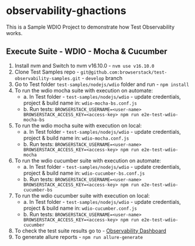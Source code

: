 # observability-ghactions
This is a Sample WDIO Project to demonstrate how Test Observability works.

## Execute Suite - WDIO - Mocha & Cucumber
1. Install nvm and Switch to nvm v16.10.0 - ```nvm use v16.10.0```
2. Clone Test Samples repo - ```git@github.com:browserstack/test-observability-samples.git``` - ```develop``` branch
3. Go to Test folder ```test-samples/nodejs/wdio``` folder and run - ```npm install```
4. To run the wdio mocha suite with execution on automate: 
    - a. In Test folder - ```test-samples/nodejs/wdio``` - update credentials,  project & build name in: ```wdio-mocha-bs.conf.js```
    - b. Run tests: ```BROWSERSTACK_USERNAME=<user-name> BROWSERSTACK_ACCESS_KEY=<access-key> npm run e2e-test-wdio-mocha-bs```
5. To run the wdio mocha suite with execution on local: 
    - a. In Test folder - ```test-samples/nodejs/wdio``` - update credentials,  project & build name in: ```wdio-mocha.conf.js```
    - b. Run tests: ```BROWSERSTACK_USERNAME=<user-name> BROWSERSTACK_ACCESS_KEY=<access-key> npm run e2e-test-wdio-mocha```
6. To run the wdio cucumber suite with execution on automate:
    - a. In Test folder - ```test-samples/nodejs/wdio``` - update credentials,  project & build name in: ```wdio-cucumber-bs.conf.js```
    - b. Run tests: ```BROWSERSTACK_USERNAME=<user-name> BROWSERSTACK_ACCESS_KEY=<access-key> npm run e2e-test-wdio-cucumber-bs```
7. To run the wdio cucumber suite with execution on local:
    - a. In Test folder - ```test-samples/nodejs/wdio``` - update credentials,  project & build name in: ```wdio-cucumber.conf.js```
    - b. Run tests: ```BROWSERSTACK_USERNAME=<user-name> BROWSERSTACK_ACCESS_KEY=<access-key> npm run e2e-test-wdio-cucumber```
8. To check the test suite results go to - [Observability Dashboard](https://observability.browserstack.com/) 
9. To generate allure reports - ```npm run allure-generate```

